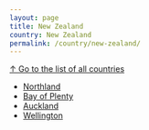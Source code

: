 ```yaml
---
layout: page
title: New Zealand
country: New Zealand
permalink: /country/new-zealand/
---
```

[↑ Go to the list of all countries](/country/)
<ul>
<li>
  <a href="/country/new-zealand/northland/">Northland</a>
</li>
<li>
  <a href="/country/new-zealand/bay-of-plenty/">Bay of Plenty</a>
</li>
<li>
  <a href="/country/new-zealand/auckland/">Auckland</a>
</li>
<li>
  <a href="/country/new-zealand/wellington/">Wellington</a>
</li>
</ul>

